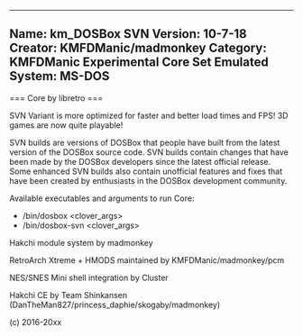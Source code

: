-----------------------
Name: km_DOSBox SVN
Version: 10-7-18
Creator: KMFDManic/madmonkey
Category: KMFDManic Experimental Core Set
Emulated System: MS-DOS
-----------------------
=== Core by libretro ===

SVN Variant is more optimized for faster and better load times and FPS!  3D games are now quite playable!

SVN builds are versions of DOSBox that people have built from the latest version of the DOSBox source code. SVN builds contain changes that have been made by the DOSBox developers since the latest official release. Some enhanced SVN builds also contain unofficial features and fixes that have been created by enthusiasts in the DOSBox development community.

Available executables and arguments to run Core:
- /bin/dosbox <rom> <clover_args>
- /bin/dosbox-svn <rom> <clover_args>

Hakchi module system by madmonkey

RetroArch Xtreme + HMODS maintained by KMFDManic/madmonkey/pcm

NES/SNES Mini shell integration by Cluster

Hakchi CE by Team Shinkansen (DanTheMan827/princess_daphie/skogaby/madmonkey)

(c) 2016-20xx
